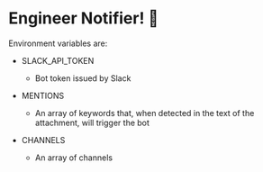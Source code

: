 # Engineer Notifier! :dragon_face:

Environment variables are:

* SLACK_API_TOKEN
  * Bot token issued by Slack

* MENTIONS
  * An array of keywords that, when detected in the text of the attachment, will trigger the bot

* CHANNELS
  * An array of channels

